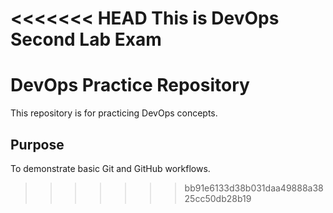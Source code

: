 <<<<<<< HEAD
This is DevOps Second Lab Exam
=======
# DevOps Practice Repository

This repository is for practicing DevOps concepts.

## Purpose

To demonstrate basic Git and GitHub workflows.
>>>>>>> bb91e6133d38b031daa49888a3825cc50db28b19
